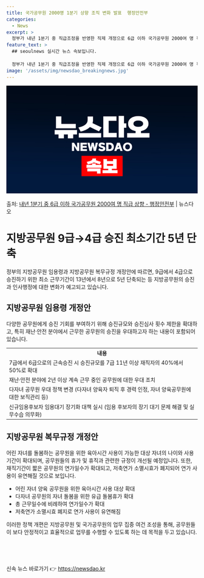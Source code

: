 ```yaml
---
title: 국가공무원 2000명 1분기 상향 조직 변화 발표  행정안전부
categories:
  - News
excerpt: >
  정부가 내년 1분기 중 직급조정을 반영한 직제 개정으로 6급 이하 국가공무원 2000여 명 직급상향 관련 절…
feature_text: >
  ## seoulnews 실시간 뉴스 속보입니다.

  정부가 내년 1분기 중 직급조정을 반영한 직제 개정으로 6급 이하 국가공무원 2000여 명 직급상향 관련 절…
image: '/assets/img/newsdao_breakingnews.jpg'
---
```


![뉴스다오 속보](/assets/img/newsdao_breakingnews.jpg)

<p>출처: <a href="https://newsdao.kr/3532" rel="dofollow">내년 1분기 중 6급 이하 국가공무원 2000여 명 직급 상향 - 행정안전부</a> | 뉴스다오</p>

<h1>지방공무원 9급→4급 승진 최소기간 5년 단축</h1>
<p data-ke-size="size16">정부의 지방공무원 임용령과 지방공무원 복무규정 개정안에 따르면, 9급에서 4급으로 승진하기 위한 최소 근무기간이 13년에서 8년으로 5년 단축되는 등 지방공무원의 승진과 인사행정에 대한 변화가 예고되고 있습니다.</p>

<h2>지방공무원 임용령 개정안</h2>
<p data-ke-size="size16">다양한 공무원에게 승진 기회를 부여하기 위해 승진규모와 승진심사 횟수 제한을 확대하고, 특히 재난·안전 분야에서 근무한 공무원의 승진을 우대하고자 하는 내용이 포함되어 있습니다.</p>

<table>
	<tr>
		<td style="text-align: center; height: 17px;"><b>내용</b></td>
	</tr>
	<tr>
		<td>7급에서 6급으로의 근속승진 시 승진규모를 7급 11년 이상 재직자의 40%에서 50%로 확대</td>
	</tr>
	<tr>
		<td>재난·안전 분야에 2년 이상 계속 근무 중인 공무원에 대한 우대 조치</td>
	</tr>
	<tr>
		<td>다자녀 공무원 우대 정책 변경 (다자녀 양육자 퇴직 후 경력 인정, 자녀 양육공무원에 대한 보직관리 등)</td>
	</tr>
	<tr>
		<td>신규임용후보자 임용대기 장기화 대책 실시 (임용 후보자의 장기 대기 문제 해결 및 실무수습 의무화)</td>
	</tr>
</table>

<h2>지방공무원 복무규정 개정안</h2>
<p data-ke-size="size16">어린 자녀를 돌봄하는 공무원을 위한 육아시간 사용이 가능한 대상 자녀의 나이와 사용기간이 확대되며, 공무원들의 휴가 및 휴직과 관련한 규정이 개선될 예정입니다. 또한, 재직기간이 짧은 공무원의 연가일수가 확대되고, 저축연가 소멸시효가 폐지되어 연가 사용이 유연해질 것으로 보입니다.</p>

<ul>
	<li>어린 자녀 양육 공무원을 위한 육아시간 사용 대상 확대</li>
	<li>다자녀 공무원의 자녀 돌봄을 위한 유급 돌봄휴가 확대</li>
	<li>총 근무일수에 비례하여 연가일수가 확대</li>
	<li>저축연가 소멸시효 폐지로 연가 사용이 유연해짐</li>
</ul>

<p data-ke-size="size16">이러한 정책 개편은 지방공무원 및 국가공무원의 업무 집중 여건 조성을 통해, 공무원들이 보다 안정적이고 효율적으로 업무를 수행할 수 있도록 하는 데 목적을 두고 있습니다.</p>
<p data-ke-size="size16">&nbsp;</p>
<p data-ke-size="size16">&nbsp;</p> 

신속 뉴스 바로가기 👉 <a href="https://newsdao.kr" rel="dofollow">https://newsdao.kr</a>


